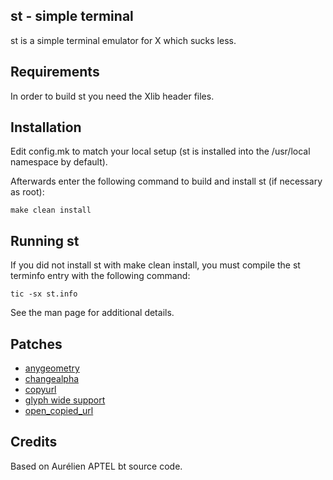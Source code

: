 st - simple terminal
--------------------
st is a simple terminal emulator for X which sucks less.


Requirements
------------
In order to build st you need the Xlib header files.


Installation
------------
Edit config.mk to match your local setup (st is installed into
the /usr/local namespace by default).

Afterwards enter the following command to build and install st (if
necessary as root):

    make clean install


Running st
----------
If you did not install st with make clean install, you must compile
the st terminfo entry with the following command:

    tic -sx st.info

See the man page for additional details.

Patches
-------
- [anygeometry](https://st.suckless.org/patches/anygeometry/)
- [changealpha](https://st.suckless.org/patches/changealpha/)
- [copyurl](https://st.suckless.org/patches/copyurl/)
- [glyph wide support](https://st.suckless.org/patches/glyph_wide_support/)
- [open_copied_url](https://st.suckless.org/patches/open_copied_url/)

Credits
-------
Based on Aurélien APTEL <aurelien dot aptel at gmail dot com> bt source code.
